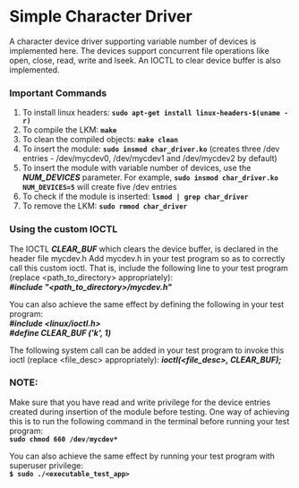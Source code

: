 # Simple Character Driver
A character device driver supporting variable number of devices is implemented here.
The devices support concurrent file operations like open, close, read, write and lseek.
An IOCTL to clear device buffer is also implemented.


### Important Commands
1. To install linux headers: **`sudo apt-get install linux-headers-$(uname -r)`**
2. To compile the LKM: **`make`**
3. To clean the compiled objects: **`make clean`**
4. To insert the module: **`sudo insmod char_driver.ko`** (creates three /dev entries - /dev/mycdev0, /dev/mycdev1 and /dev/mycdev2 by default)
5. To insert the module with variable number of devices, use the ***NUM_DEVICES*** parameter. For example, **`sudo insmod char_driver.ko NUM_DEVICES=5`** will create five /dev entries
6. To check if the module is inserted: **`lsmod | grep char_driver`**
7. To remove the LKM: **`sudo rmmod char_driver`**


### Using the custom IOCTL
The IOCTL ***CLEAR_BUF*** which clears the device buffer, is declared in the header file mycdev.h
Add mycdev.h in your test program so as to correctly call this custom ioctl.
That is, include the following line to your test program (replace <path_to_directory> appropriately): <br />
***#include "<path_to_directory>/mycdev.h"***

You can also achieve the same effect by defining the following in your test program: <br />
***#include <linux/ioctl.h>*** <br />
***#define CLEAR_BUF ('k', 1)***

The following system call can be added in your test program to invoke this ioctl (replace <file_desc> appropriately):
***ioctl(<file_desc>, CLEAR_BUF);***


### NOTE:
Make sure that you have read and write privilege for the device entries created during insertion of the module
before testing. 
One way of achieving this is to run the following command in the terminal before running your test program: <br />
**`sudo chmod 660 /dev/mycdev*`**

You can also achieve the same effect by running your test program with superuser privilege: <br />
**`$ sudo ./<executable_test_app>`**
